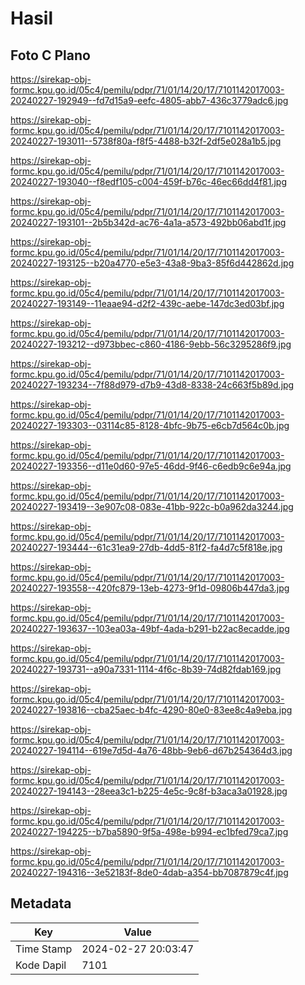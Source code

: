 # Hasil

## Foto C Plano

https://sirekap-obj-formc.kpu.go.id/05c4/pemilu/pdpr/71/01/14/20/17/7101142017003-20240227-192949--fd7d15a9-eefc-4805-abb7-436c3779adc6.jpg

https://sirekap-obj-formc.kpu.go.id/05c4/pemilu/pdpr/71/01/14/20/17/7101142017003-20240227-193011--5738f80a-f8f5-4488-b32f-2df5e028a1b5.jpg

https://sirekap-obj-formc.kpu.go.id/05c4/pemilu/pdpr/71/01/14/20/17/7101142017003-20240227-193040--f8edf105-c004-459f-b76c-46ec66dd4f81.jpg

https://sirekap-obj-formc.kpu.go.id/05c4/pemilu/pdpr/71/01/14/20/17/7101142017003-20240227-193101--2b5b342d-ac76-4a1a-a573-492bb06abd1f.jpg

https://sirekap-obj-formc.kpu.go.id/05c4/pemilu/pdpr/71/01/14/20/17/7101142017003-20240227-193125--b20a4770-e5e3-43a8-9ba3-85f6d442862d.jpg

https://sirekap-obj-formc.kpu.go.id/05c4/pemilu/pdpr/71/01/14/20/17/7101142017003-20240227-193149--11eaae94-d2f2-439c-aebe-147dc3ed03bf.jpg

https://sirekap-obj-formc.kpu.go.id/05c4/pemilu/pdpr/71/01/14/20/17/7101142017003-20240227-193212--d973bbec-c860-4186-9ebb-56c3295286f9.jpg

https://sirekap-obj-formc.kpu.go.id/05c4/pemilu/pdpr/71/01/14/20/17/7101142017003-20240227-193234--7f88d979-d7b9-43d8-8338-24c663f5b89d.jpg

https://sirekap-obj-formc.kpu.go.id/05c4/pemilu/pdpr/71/01/14/20/17/7101142017003-20240227-193303--03114c85-8128-4bfc-9b75-e6cb7d564c0b.jpg

https://sirekap-obj-formc.kpu.go.id/05c4/pemilu/pdpr/71/01/14/20/17/7101142017003-20240227-193356--d11e0d60-97e5-46dd-9f46-c6edb9c6e94a.jpg

https://sirekap-obj-formc.kpu.go.id/05c4/pemilu/pdpr/71/01/14/20/17/7101142017003-20240227-193419--3e907c08-083e-41bb-922c-b0a962da3244.jpg

https://sirekap-obj-formc.kpu.go.id/05c4/pemilu/pdpr/71/01/14/20/17/7101142017003-20240227-193444--61c31ea9-27db-4dd5-81f2-fa4d7c5f818e.jpg

https://sirekap-obj-formc.kpu.go.id/05c4/pemilu/pdpr/71/01/14/20/17/7101142017003-20240227-193558--420fc879-13eb-4273-9f1d-09806b447da3.jpg

https://sirekap-obj-formc.kpu.go.id/05c4/pemilu/pdpr/71/01/14/20/17/7101142017003-20240227-193637--103ea03a-49bf-4ada-b291-b22ac8ecadde.jpg

https://sirekap-obj-formc.kpu.go.id/05c4/pemilu/pdpr/71/01/14/20/17/7101142017003-20240227-193731--a90a7331-1114-4f6c-8b39-74d82fdab169.jpg

https://sirekap-obj-formc.kpu.go.id/05c4/pemilu/pdpr/71/01/14/20/17/7101142017003-20240227-193816--cba25aec-b4fc-4290-80e0-83ee8c4a9eba.jpg

https://sirekap-obj-formc.kpu.go.id/05c4/pemilu/pdpr/71/01/14/20/17/7101142017003-20240227-194114--619e7d5d-4a76-48bb-9eb6-d67b254364d3.jpg

https://sirekap-obj-formc.kpu.go.id/05c4/pemilu/pdpr/71/01/14/20/17/7101142017003-20240227-194143--28eea3c1-b225-4e5c-9c8f-b3aca3a01928.jpg

https://sirekap-obj-formc.kpu.go.id/05c4/pemilu/pdpr/71/01/14/20/17/7101142017003-20240227-194225--b7ba5890-9f5a-498e-b994-ec1bfed79ca7.jpg

https://sirekap-obj-formc.kpu.go.id/05c4/pemilu/pdpr/71/01/14/20/17/7101142017003-20240227-194316--3e52183f-8de0-4dab-a354-bb7087879c4f.jpg


## Metadata

| Key        | Value               |
| ---------- | ------------------- |
| Time Stamp | 2024-02-27 20:03:47 |
| Kode Dapil | 7101                |



